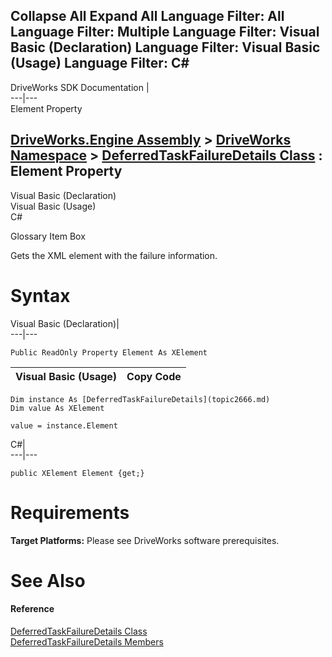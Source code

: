 Collapse All Expand All Language Filter: All  Language Filter: Multiple  Language Filter: Visual Basic (Declaration) Language Filter: Visual Basic (Usage) Language Filter: C#  
---  
DriveWorks SDK Documentation  |   
---|---  
Element Property   
  
[DriveWorks.Engine Assembly](topic2156.md) > [DriveWorks Namespace](topic2159.md) > [DeferredTaskFailureDetails Class](topic2666.md) : Element Property  
---  
  
Visual Basic (Declaration)    
Visual Basic (Usage)    
C# 

Glossary Item Box

Gets the XML element with the failure information. 

# Syntax

Visual Basic (Declaration)|   
---|---  
      
    
    Public ReadOnly Property Element As XElement  
  
Visual Basic (Usage)| Copy Code  
---|---  
      
    
    Dim instance As [DeferredTaskFailureDetails](topic2666.md)
    Dim value As XElement
     
    value = instance.Element  
  
C#|   
---|---  
      
    
    public XElement Element {get;}  
  
# Requirements

**Target Platforms:** Please see DriveWorks software prerequisites.

# See Also

#### Reference

[DeferredTaskFailureDetails Class](topic2666.md)   
[DeferredTaskFailureDetails Members](topic2667.md)


